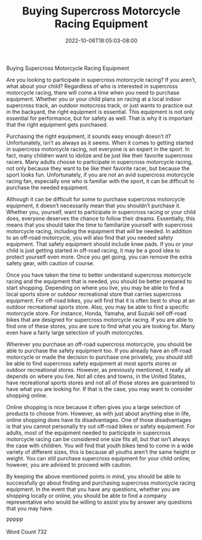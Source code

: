 ﻿---
title: "Buying Supercross Motorcycle Racing Equipment"
date: 2022-10-06T18:05:03-08:00
description: "Supercross Racing Tips for Web Success"
featured_image: "/images/Supercross Racing.jpg"
tags: ["Supercross Racing"]
---

Buying Supercross Motorcycle Racing Equipment

Are you looking to participate in supercross motorcycle racing?  If you aren’t, what about your child? Regardless of who is interested in supercross motorcycle racing, there will come a time when you need to purchase equipment.  Whether you or your child plans on racing at a local indoor supercross track, an outdoor motocross track, or just wants to practice out in the backyard, the right equipment is essential. This equipment is not only essential for performance, but for safety as well. That is why it is important that the right equipment gets purchased.  

Purchasing the right equipment, it sounds easy enough doesn’t it? Unfortunately, isn’t as always as it seems.  When it comes to getting started in supercross motorcycle racing, not everyone is an expert in the sport. In fact, many children want to idolize and be just like their favorite supercross racers.  Many adults choose to participate in supercross motorcycle racing, not only because they want to be like their favorite racer, but because the sport looks fun.  Unfortunately, if you are not an avid supercross motorcycle racing fan, especially one who is familiar with the sport, it can be difficult to purchase the needed equipment.

Although it can be difficult for some to purchase supercross motorcycle equipment, it doesn’t necessarily mean that you shouldn’t purchase it. Whether you, yourself, want to participate in supercross racing or your child does, everyone deserves the chance to follow their dreams.  Essentially, this means that you should take the time to familiarize yourself with supercross motorcycle racing, including the equipment that will be needed.  In addition to an off-road motorcycle, you will also find that you needed safety equipment. That safety equipment should include knee pads.  If you or your child is just getting started in off-road racing, it may be a good idea to protect yourself even more.  Once you get going, you can remove the extra safety gear, with caution of course.

Once you have taken the time to better understand supercross motorcycle racing and the equipment that is needed, you should be better prepared to start shopping. Depending on where you live, you may be able to find a local sports store or outdoor recreational store that carries supercross equipment.  For off-road bikes, you will find that it is often best to shop at an outdoor recreational sports store.  Also, you may be able to find a specific motorcycle store.  For instance, Honda, Yamaha, and Suzuki sell off-road bikes that are designed for supercross motorcycle racing. If you are able to find one of these stores, you are sure to find what you are looking for.  Many even have a fairly large selection of youth motorcycles.  

Wherever you purchase an off-road supercross motorcycle, you should be able to purchase the safety equipment too.  If you already have an off-road motorcycle or made the decision to purchase one privately, you should still be able to find supercross safety equipment at most sports stores or outdoor recreational stores.  However, as previously mentioned, it really all depends on where you live.  Not all cites and towns, in the United States, have recreational sports stores and not all of those stores are guaranteed to have what you are looking for.  If that is the case, you may want to consider shopping online.

Online shopping is nice because it often gives you a large selection of products to choose from.  However, as with just about anything else in life, online shopping does have its disadvantages.  One of those disadvantages is that you cannot personally try out off-road bikes or safety equipment.  For adults, most of the equipment needed to participate in supercross motorcycle racing can be considered one size fits all, but that isn’t always the case with children.  You will find that youth bikes tend to come in a wide variety of different sizes, this is because all youths aren’t the same height or weight.  You can still purchase supercross equipment for your child online; however, you are advised to proceed with caution.  

By keeping the above mentioned points in mind, you should be able to successfully go about finding and purchasing supercross motorcycle racing equipment.  In the event that you have any questions, whether you are shopping locally or online, you should be able to find a company representative who would be willing to assist you by answer any questions that you may have.

PPPPP

Word Count 732

